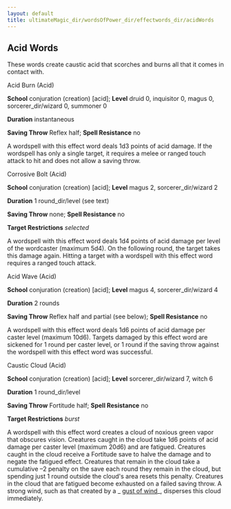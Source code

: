 ```yaml
---
layout: default
title: ultimateMagic_dir/wordsOfPower_dir/effectwords_dir/acidWords
---
```

## Acid Words

These words create caustic acid that scorches and burns all that it comes in contact with.

Acid Burn (Acid)

**School** conjuration (creation) [acid]; **Level** druid 0, inquisitor 0, magus 0, sorcerer_dir/wizard 0, summoner 0

**Duration** instantaneous

**Saving Throw** Reflex half; **Spell Resistance** no

A wordspell with this effect word deals 1d3 points of acid damage. If the wordspell has only a single target, it requires a melee or ranged touch attack to hit and does not allow a saving throw.

Corrosive Bolt (Acid)

**School** conjuration (creation) [acid]; **Level** magus 2, sorcerer_dir/wizard 2

**Duration** 1 round_dir/level (see text)

**Saving Throw** none; **Spell Resistance** no

**Target Restrictions** _selected_

A wordspell with this effect word deals 1d4 points of acid damage per level of the wordcaster (maximum 5d4). On the following round, the target takes this damage again. Hitting a target with a wordspell with this effect word requires a ranged touch attack.

Acid Wave (Acid)

**School** conjuration (creation) [acid]; **Level** magus 4, sorcerer_dir/wizard 4

**Duration** 2 rounds

**Saving Throw** Reflex half and partial (see below); **Spell Resistance** no

A wordspell with this effect word deals 1d6 points of acid damage per caster level (maximum 10d6). Targets damaged by this effect word are sickened for 1 round per caster level, or 1 round if the saving throw against the wordspell with this effect word was successful.

Caustic Cloud (Acid)

**School** conjuration (creation) [acid]; **Level** sorcerer_dir/wizard 7, witch 6

**Duration** 1 round_dir/level

**Saving Throw** Fortitude half; **Spell Resistance** no

**Target Restrictions** _burst_

A wordspell with this effect word creates a cloud of noxious green vapor that obscures vision. Creatures caught in the cloud take 1d6 points of acid damage per caster level (maximum 20d6) and are fatigued. Creatures caught in the cloud receive a Fortitude save to halve the damage and to negate the fatigued effect. Creatures that remain in the cloud take a cumulative –2 penalty on the save each round they remain in the cloud, but spending just 1 round outside the cloud's area resets this penalty. Creatures in the cloud that are fatigued become exhausted on a failed saving throw. A strong wind, such as that created by a _ [gust of wind](spells_dir/gustOfWind#_gust-of-wind)_, disperses this cloud immediately.

